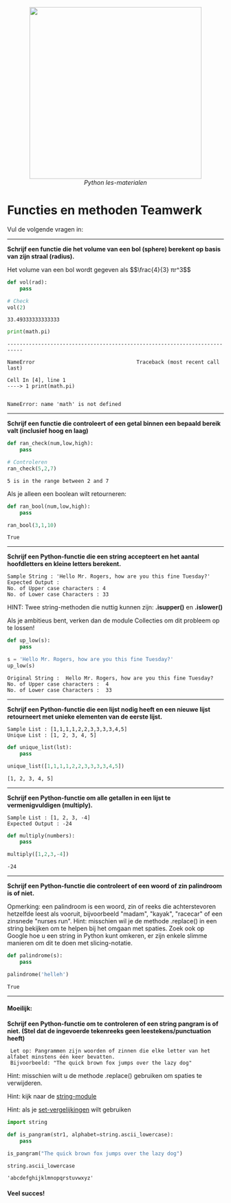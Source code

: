 <center>
    <img src='https://intecbrussel.be/img/logo3.png' width='400px' height='auto'/>
    <br/>
    <em>Python les-materialen</em>
</center>

# Functies en methoden Teamwerk

Vul de volgende vragen in:
____
**Schrijf een functie die het volume van een bol (sphere) berekent op basis van zijn straal (radius).**
<p>Het volume van een bol wordt gegeven als $$\frac{4}{3} πr^3$$</p>


```python
def vol(rad):
    pass
```


```python
# Check
vol(2)
```




    33.49333333333333




```python
print(math.pi)
```


    ---------------------------------------------------------------------------

    NameError                                 Traceback (most recent call last)

    Cell In [4], line 1
    ----> 1 print(math.pi)
    

    NameError: name 'math' is not defined


____
**Schrijf een functie die controleert of een getal binnen een bepaald bereik valt (inclusief hoog en laag)**


```python
def ran_check(num,low,high):
    pass
```


```python
# Controleren
ran_check(5,2,7)
```

    5 is in the range between 2 and 7
    

Als je alleen een boolean wilt retourneren:


```python
def ran_bool(num,low,high):
    pass
```


```python
ran_bool(3,1,10)
```




    True



____
**Schrijf een Python-functie die een string accepteert en het aantal hoofdletters en kleine letters berekent.**

    Sample String : 'Hello Mr. Rogers, how are you this fine Tuesday?'
    Expected Output : 
    No. of Upper case characters : 4
    No. of Lower case Characters : 33

HINT: Twee string-methoden die nuttig kunnen zijn: **.isupper()** en **.islower()**

Als je ambitieus bent, verken dan de module Collecties om dit probleem op te lossen!


```python
def up_low(s):
    pass
```


```python
s = 'Hello Mr. Rogers, how are you this fine Tuesday?'
up_low(s)
```

    Original String :  Hello Mr. Rogers, how are you this fine Tuesday?
    No. of Upper case characters :  4
    No. of Lower case Characters :  33
    

____
**Schrijf een Python-functie die een lijst nodig heeft en een nieuwe lijst retourneert met unieke elementen van de eerste lijst.**

    Sample List : [1,1,1,1,2,2,3,3,3,3,4,5]
    Unique List : [1, 2, 3, 4, 5]


```python
def unique_list(lst):
    pass
```


```python
unique_list([1,1,1,1,2,2,3,3,3,3,4,5])
```




    [1, 2, 3, 4, 5]



____
**Schrijf een Python-functie om alle getallen in een lijst te vermenigvuldigen (multiply).**

    Sample List : [1, 2, 3, -4]
    Expected Output : -24


```python
def multiply(numbers):  
    pass
```


```python
multiply([1,2,3,-4])
```




    -24




____
**Schrijf een Python-functie die controleert of een woord of zin palindroom is of niet.**

Opmerking: een palindroom is een woord, zin of reeks die achterstevoren hetzelfde leest als vooruit, bijvoorbeeld "madam", "kayak", "racecar" of een zinsnede "nurses run". Hint: misschien wil je de methode .replace() in een string bekijken om te helpen bij het omgaan met spaties. Zoek ook op Google hoe u een string in Python kunt omkeren, er zijn enkele slimme manieren om dit te doen met slicing-notatie.


```python
def palindrome(s):
    pass
```


```python
palindrome('helleh')
```




    True



____
#### Moeilijk:

**Schrijf een Python-functie om te controleren of een string pangram is of niet. (Stel dat de ingevoerde tekenreeks geen leestekens/punctuation heeft)**

     Let op: Pangrammen zijn woorden of zinnen die elke letter van het alfabet minstens één keer bevatten.
     Bijvoorbeeld: "The quick brown fox jumps over the lazy dog"

Hint: misschien wilt u de methode .replace() gebruiken om spaties te verwijderen.

Hint: kijk naar de [string-module](https://stackoverflow.com/questions/16060899/alphabet-range-in-python)

Hint: als je [set-vergelijkingen](https://medium.com/better-programming/a-visual-guide-to-set-comparisons-in-python-6ab7edb9ec41) wilt gebruiken


```python
import string

def is_pangram(str1, alphabet=string.ascii_lowercase):
    pass
```


```python
is_pangram("The quick brown fox jumps over the lazy dog")
```


```python
string.ascii_lowercase
```




    'abcdefghijklmnopqrstuvwxyz'



#### Veel succes!
